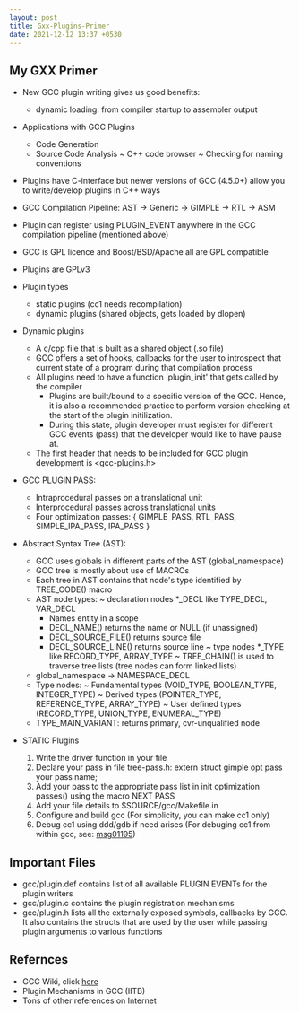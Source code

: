 ```yaml
---
layout: post
title: Gxx-Plugins-Primer
date: 2021-12-12 13:37 +0530
---
```


## My GXX Primer

* New GCC plugin writing gives us good benefits:
  - dynamic loading: from compiler startup to assembler output

* Applications with GCC Plugins
  - Code Generation
  - Source Code Analysis
    ~ C++ code browser
    ~ Checking for naming conventions

* Plugins have C-interface but newer versions of GCC (4.5.0+) allow you to write/develop plugins in C++ ways
  
* GCC Compilation Pipeline: AST -> Generic -> GIMPLE -> RTL -> ASM
  
* Plugin can register using PLUGIN_EVENT anywhere in the GCC compilation pipeline (mentioned above)

* GCC is GPL licence and Boost/BSD/Apache all are GPL compatible

* Plugins are GPLv3

* Plugin types
  - static plugins (cc1 needs recompilation)
  - dynamic plugins (shared objects, gets loaded by dlopen)

* Dynamic plugins
  - A c/cpp file that is built as a shared object (.so file)
  - GCC offers a set of hooks, callbacks for the user to introspect that current state of a program
    during that compilation process
  - All plugins need to have a function 'plugin_init' that gets called by the compiler
    - Plugins are built/bound to a specific version of the GCC.  Hence, it is also a recommended
      practice to perform version checking at the start of the plugin initilization.
    - During this state, plugin developer must register for different GCC events (pass) that the developer
      would like to have pause at.
  - The first header that needs to be included for GCC plugin development is <gcc-plugins.h>

* GCC PLUGIN PASS:
  - Intraprocedural passes on a translational unit
  - Interprocedural passes across translational units
  - Four optimization passes: { GIMPLE_PASS, RTL_PASS, SIMPLE_IPA_PASS, IPA_PASS }

* Abstract Syntax Tree (AST):
  - GCC uses globals in different parts of the AST (global_namespace)
  - GCC tree is mostly about use of MACROs
  - Each tree in AST contains that node's type identified by TREE_CODE() macro
  - AST node types:
    ~ declaration nodes *_DECL like TYPE_DECL, VAR_DECL
      - Names entity in a scope
      - DECL_NAME() returns the name or NULL (if unassigned)
      - DECL_SOURCE_FILE() returns source file
      - DECL_SOURCE_LINE() returns source line
    ~ type nodes *_TYPE like RECORD_TYPE, ARRAY_TYPE
    ~ TREE_CHAIN() is used to traverse tree lists (tree nodes can form linked lists)
  - global_namespace -> NAMESPACE_DECL
  - Type nodes:
    ~ Fundamental types (VOID_TYPE, BOOLEAN_TYPE, INTEGER_TYPE)
    ~ Derived types (POINTER_TYPE, REFERENCE_TYPE, ARRAY_TYPE)
    ~ User defined types (RECORD_TYPE, UNION_TYPE, ENUMERAL_TYPE)
  - TYPE_MAIN_VARIANT: returns primary, cvr-unqualified node
  
* STATIC Plugins
  1. Write the driver function in your file
  2. Declare your pass in file tree-pass.h:
     extern struct gimple opt pass your pass name;
  3. Add your pass to the appropriate pass list in
     init optimization passes() using the macro NEXT PASS
  4. Add your file details to $SOURCE/gcc/Makefile.in
  5. Configure and build gcc (For simplicity, you can make cc1 only)
  6. Debug cc1 using ddd/gdb if need arises (For debuging cc1 from within gcc, see:
     [msg01195](http://gcc.gnu.org/ml/gcc/2004-03/msg01195.html))


## Important Files
- gcc/plugin.def contains list of all available PLUGIN EVENTs for the plugin writers
- gcc/plugin.c contains the plugin registration mechanisms
- gcc/plugin.h lists all the externally exposed symbols, callbacks by GCC.  It also contains the structs that are used by the user while passing plugin arguments to various functions


## Refernces
- GCC Wiki, click [here](https://gcc.gnu.org/onlinedocs/gccint/index.html#SEC_Contents)
- Plugin Mechanisms in GCC (IITB)
- Tons of other references on Internet
